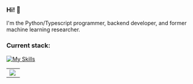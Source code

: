 ### Hi! 👋
I'm the Python/Typescript programmer, backend developer, and former machine learning researcher.
### Current stack:
[![My Skills](https://skillicons.dev/icons?i=docker,rabbitmq,nestjs,nodejs,typescript,js,postgres,postman)](https://skillicons.dev)

<center>
  <table>
    <tr>
        <td><img heigth="100% auto;" align="left" src="https://github-readme-stats.vercel.app/api?username=JcJet&theme=blueberry&include_all_commits=true&count_private=true"/></td>
    </tr>  
  </table>
</center>  


<!--
**JcJet/JcJet** is a ✨ _special_ ✨ repository because its `README.md` (this file) appears on your GitHub profile.

Here are some ideas to get you started:

- 🔭 I’m currently working on ...
- 🌱 I’m currently learning ...
- 👯 I’m looking to collaborate on ...
- 🤔 I’m looking for help with ...
- 💬 Ask me about ...
- 📫 How to reach me: ...
- 😄 Pronouns: ...
- ⚡ Fun fact: ...
-->
